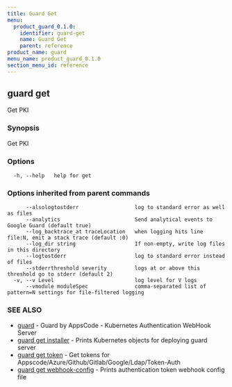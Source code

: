 ```yaml
---
title: Guard Get
menu:
  product_guard_0.1.0:
    identifier: guard-get
    name: Guard Get
    parent: reference
product_name: guard
menu_name: product_guard_0.1.0
section_menu_id: reference
---
```


## guard get

Get PKI

### Synopsis

Get PKI

### Options

```
  -h, --help   help for get
```

### Options inherited from parent commands

```
      --alsologtostderr                  log to standard error as well as files
      --analytics                        Send analytical events to Google Guard (default true)
      --log_backtrace_at traceLocation   when logging hits line file:N, emit a stack trace (default :0)
      --log_dir string                   If non-empty, write log files in this directory
      --logtostderr                      log to standard error instead of files
      --stderrthreshold severity         logs at or above this threshold go to stderr (default 2)
  -v, --v Level                          log level for V logs
      --vmodule moduleSpec               comma-separated list of pattern=N settings for file-filtered logging
```

### SEE ALSO

* [guard](/products/guard/0.1.0/reference/guard)	 - Guard by AppsCode - Kubernetes Authentication WebHook Server
* [guard get installer](/products/guard/0.1.0/reference/guard_get_installer)	 - Prints Kubernetes objects for deploying guard server
* [guard get token](/products/guard/0.1.0/reference/guard_get_token)	 - Get tokens for Appscode/Azure/Github/Gitlab/Google/Ldap/Token-Auth
* [guard get webhook-config](/products/guard/0.1.0/reference/guard_get_webhook-config)	 - Prints authentication token webhook config file

